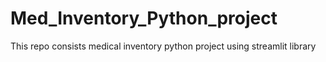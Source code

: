 # Med_Inventory_Python_project
This repo consists medical inventory python project using streamlit library
